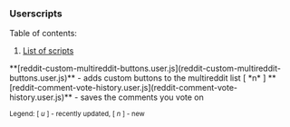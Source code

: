 ### Userscripts

Table of contents:

1. [List of scripts](#list)

<a name="list" />
**[reddit-custom-multireddit-buttons.user.js](reddit-custom-multireddit-buttons.user.js)** - adds custom buttons to the multireddit list  
[ *n* ] **[reddit-comment-vote-history.user.js](reddit-comment-vote-history.user.js)** - saves the comments you vote on  

<sub>Legend: [ *u* ] - recently updated, [ *n* ] - new</sub>

<a name="remarks" />
<a name="usefulscripts" />
<a name="othersources" />

